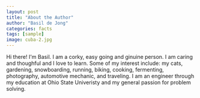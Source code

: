 ```yaml
---
layout: post
title: "About the Author"
author: "Basil de Jong"
categories: facts
tags: [sample]
image: cuba-2.jpg
---
```


Hi there! I'm Basil. I am a corky, easy going and ginuine person. I am caring and thoughful and I love to learn. Some of my interest include: my cats, gardening, snowboarding, running, biking, cooking, fermenting, photography, automotive mechanic, and traveling. I am an engineer through my education at Ohio State Univeristy and my general passion for problem solving. 
